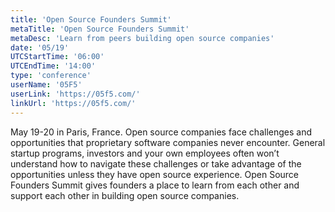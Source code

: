 ```yaml
---
title: 'Open Source Founders Summit'
metaTitle: 'Open Source Founders Summit'
metaDesc: 'Learn from peers building open source companies'
date: '05/19'
UTCStartTime: '06:00'
UTCEndTime: '14:00'
type: 'conference'
userName: '05F5'
userLink: 'https://05f5.com/'
linkUrl: 'https://05f5.com/'
---
```


May 19-20 in Paris, France. Open source companies face challenges and opportunities that proprietary software companies never encounter. General startup programs, investors and your own employees often won’t understand how to navigate these challenges or take advantage of the opportunities unless they have open source experience. Open Source Founders Summit gives founders a place to learn from each other and support each other in building open source companies.
